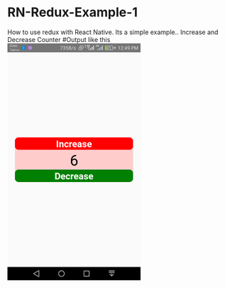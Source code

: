 # RN-Redux-Example-1
How to use redux with React Native. Its a simple example.. Increase and Decrease Counter
#Output like this
<img src="Screenshot/Screenshot.png" width="300" >
